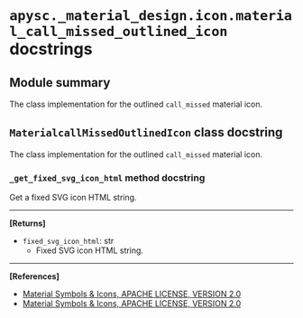 # `apysc._material_design.icon.material_call_missed_outlined_icon` docstrings

## Module summary

The class implementation for the outlined `call_missed` material icon.

## `MaterialcallMissedOutlinedIcon` class docstring

The class implementation for the outlined `call_missed` material icon.

### `_get_fixed_svg_icon_html` method docstring

Get a fixed SVG icon HTML string.<hr>

**[Returns]**

- `fixed_svg_icon_html`: str
  - Fixed SVG icon HTML string.

<hr>

**[References]**

- [Material Symbols & Icons, APACHE LICENSE, VERSION 2.0](https://fonts.google.com/icons?icon.size=24&icon.color=%23e8eaed)
- [Material Symbols & Icons, APACHE LICENSE, VERSION 2.0](https://www.apache.org/licenses/LICENSE-2.0.html)